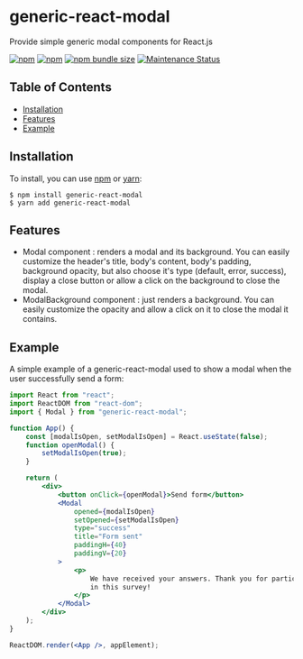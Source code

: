 # generic-react-modal

Provide simple generic modal components for React.js

<a href="https://www.npmjs.com/package/generic-react-modal"><img alt="npm" src="https://img.shields.io/npm/dw/generic-react-modal"></a>
<a href="https://www.npmjs.com/package/generic-react-modal"><img alt="npm" src="https://img.shields.io/npm/v/generic-react-modal"></a>
<a href="https://www.npmjs.com/package/generic-react-modal"><img alt="npm bundle size" src="https://img.shields.io/bundlephobia/minzip/generic-react-modal"></a>
<a href="https://www.npmjs.com/package/generic-react-modal">
<img alt="Maintenance Status" src="https://img.shields.io/badge/maintenance-inactive-red.svg" />
</a>

## Table of Contents

-   [Installation](#installation)
-   [Features](#features)
-   [Example](#example)

## Installation

To install, you can use [npm](https://npmjs.org/) or [yarn](https://yarnpkg.com):

    $ npm install generic-react-modal
    $ yarn add generic-react-modal

## Features

-   Modal component : renders a modal and its background. You can easily customize the header's title, body's content, body's padding, background opacity, but also choose it's type (default, error, success), display a close button or allow a click on the background to close the modal.
-   ModalBackground component : just renders a background. You can easily customize the opacity and allow a click on it to close the modal it contains.

## Example

A simple example of a generic-react-modal used to show a modal when the user successfully send a form:

```jsx
import React from "react";
import ReactDOM from "react-dom";
import { Modal } from "generic-react-modal";

function App() {
    const [modalIsOpen, setModalIsOpen] = React.useState(false);
    function openModal() {
        setModalIsOpen(true);
    }

    return (
        <div>
            <button onClick={openModal}>Send form</button>
            <Modal
                opened={modalIsOpen}
                setOpened={setModalIsOpen}
                type="success"
                title="Form sent"
                paddingH={40}
                paddingV={20}
            >
                <p>
                    We have received your answers. Thank you for participating
                    in this survey!
                </p>
            </Modal>
        </div>
    );
}

ReactDOM.render(<App />, appElement);
```
